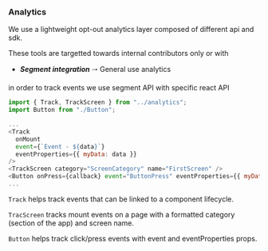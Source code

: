 ### Analytics

We use a lightweight opt-out analytics layer composed of different api and sdk.

These tools are targetted towards internal contributors only or with

- **_Segment integration_** 🠒 General use analytics

in order to track events we use segment API with specific react API

```js
import { Track, TrackScreen } from "../analytics";
import Button from "./Button";

...
<Track
  onMount
  event={`Event - ${data}`}
  eventProperties={{ myData: data }}
/>
<TrackScreen category="ScreenCategory" name="FirstScreen" />
<Button onPress={callback} event="ButtonPress" eventProperties={{ myData: data }} />
...

```

`Track` helps track events that can be linked to a component lifecycle.

`TracScreen` tracks mount events on a page with a formatted category (section of the app) and screen name.

`Button` helps track click/press events with event and eventProperties props.
